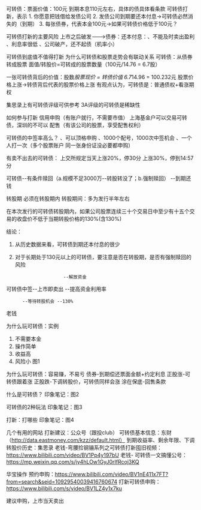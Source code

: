 可转债：票面价值：100元
        到期本息110元左右，具体的债具体看条款
可转债打新，表示
	1. 你愿意把钱借给发债公司
	2. 发债公司到期要还本付息->可转债必然消失的（到期）
	3. 每张债券，代表本金100元->如果可转债价格低于100元？
	
可转债打新的主要风险
	上市之后破发--->债券：还本付息：、不能及时卖出盈利
						            、利息率很低
						            、公司破产，还不起债（机率小）

可转债到底值不值得打新
为什么可转债和股票走势会有联动关系
可转债：从债券转成股票 面值/转股价=可转成的股票数量（100元/14.76 = 6.7股）

一张可转债背后的价值：股数*股票现价 = 转债价值 6.7*14.96 = 100.232元
股票价格上涨->转债背后代表的股票价格上涨
有观点认为，可转债是：普通债权+看涨期权

集思录上有可转债评级可供参考
3A评级的可转债是稀缺性

如何参与打新
信用申购（有账户就行，不需要市值）
上海基金户可以交易可转债，深圳的不可以
配售（有该公司的股票，享受配售权利）

可转债的中签率高么？
、可以顶格申购
、1000个配号，1000次中签机会
、一个人打一次（多个股票账户 同一张身份证没必要都申购）

有卖不出去的可转债：
上交所规定当天上涨20%，停30分
上涨30%，停到14:57分

可转债--有条件赎回（a.规模不足3000万--转股转没了；b.强制赎回）
      --到期还钱

转股期
必须在转股期内
转股期间：多为发行半年左右

在本次发行的可转债转股期内，如果公司股票连续三十个交易日中至少有十五个交易的收盘价不低于当期转股价格的130%(含130%)

结论：
1. 从历史数据来看，可转债到期还本付息的很少
2. 对于长期处于130元以上的可转债，要注意是否在转股期，是否有强制赎回的风险

                         --解放资金
可转债中签--上市即卖出   --提高资金利用率

          --等待转股机会 --130%
		  
老钱

为什么玩可转债：实例
1. 不需要本金
2. 操作简单
3. 收益高
4. 风险小
图1

为什么玩可转债：容易赚，不易亏
债券-到期偿还票面金额+约定利息
正股涨-可转债跟着涨
正股跌-下调转股价，可转债同样会涨
涂在保底-回售条款

什么是可转债？
印象笔记：图2

可转债的2种玩法
印象笔记：图3

打新：打哪些
印象笔记：图4

几个有用的网站
打新建议：公众号（跟投club）
可转债基本信息：东财（http://data.eastmoney.com/kzz/default.html）
到期收益率、剩余年限、下调转股价历史：集思录
老钱-弯腰捡钢镚系列之可转债打新囤旧视频：https://www.bilibili.com/video/BV1Pp4y197bU
老钱- 可转债一文搞懂公号：https://mp.weixin.qq.com/s/jy4hLOw1GyJ0rIfRcoj3KQ

华宝操作
预约申购：https://www.bilibili.com/video/BV1nE411x7FT?from=search&seid=10929540039416760674
打新可转债申购：https://www.bilibili.com/s/video/BV1LZ4y1x7ku

建议申购，上市当天卖出
